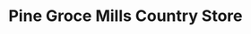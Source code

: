 ---
title: "Pine Groce Mills Country Store"
url: /pine-grove-mills/pine-groce-mills-country-store/
shop: convenience
---
